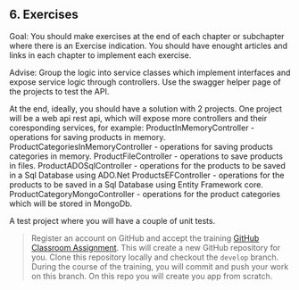 ## 6. Exercises

Goal: You should make exercises at the end of each chapter or subchapter where there is an Exercise indication.
You should have enought articles and links in each chapter to implement each exercise.

Advise: Group the logic into service classes which implement interfaces and expose service logic through controllers.
Use the swagger helper page of the projects to test the API.

At the end, ideally, you should have a solution with 2 projects.
One project will be a web api rest api, which will expose more controllers and their coresponding services, for example:
ProductInMemoryController - operations for saving products in memory.
ProductCategoriesInMemoryController - operations for saving products categories in memory.
ProductFileController - operations to save products in files.
ProductADOSqlController -  operations for the products to be saved in  a Sql Database using ADO.Net
ProductsEFController - operations for the products to be saved in  a Sql Database using Entity Framework core.
ProductCategoryMongoController - operations for the product categories which will be stored in MongoDb.

A test project where you will have a couple of unit tests.

  > Register an account on GitHub and accept the training [GitHub Classroom Assignment](https://classroom.github.com/a/EqvB8FNL). This will create a new GitHub repository for you. Clone this repository locally and checkout the `develop` branch. During the course of the training, you will commit and push your work on this branch.
  > On this repo you will create you app from scratch.
